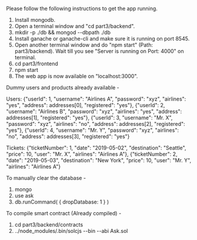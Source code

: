 Please follow the following instructions to get the app running.


1. Install mongodb.
2. Open a terminal window and "cd part3/backend".
3. mkdir -p ./db && mongod --dbpath ./db
4. Install ganache or ganache-cli and make sure it is running on port 8545.
5. Open another terminal window and do "npm start" (Path: part3/backend). Wait till you see "Server is running on Port: 4000" on terminal.
6. cd part3/frontend
7. npm start
8. The web app is now available on "localhost:3000".

Dummy users and products already available -

Users:
{"userId": 1, "username": "Airlines A", "password": "xyz", "airlines": "yes", "address": addresses[0], "registered": "yes"},
{"userId": 2, "username": "Airlines B", "password": "xyz", "airlines": "yes", "address": addresses[1], "registered": "yes"},
{"userId": 3, "username": "Mr. X", "password": "xyz", "airlines": "no", "address": addresses[2], "registered": "yes"},
{"userId": 4, "username": "Mr. Y", "password": "xyz", "airlines": "no", "address": addresses[3], "registered": "yes"}

Tickets:
{"ticketNumber": 1, "date": "2019-05-02", "destination": "Seattle", "price": 10, "user": "Mr. X", "airlines": "Airlines A"},
{"ticketNumber": 2, "date": "2019-05-03", "destination": "New York", "price": 10, "user": "Mr. Y", "airlines": "Airlines A"}

To manually clear the database -

1. mongo
2. use ask
3. db.runCommand( { dropDatabase: 1 } )

To compile smart contract (Already compiled) -

1. cd part3/backend/contracts  
2. ../node_modules/.bin/solcjs --bin --abi Ask.sol
